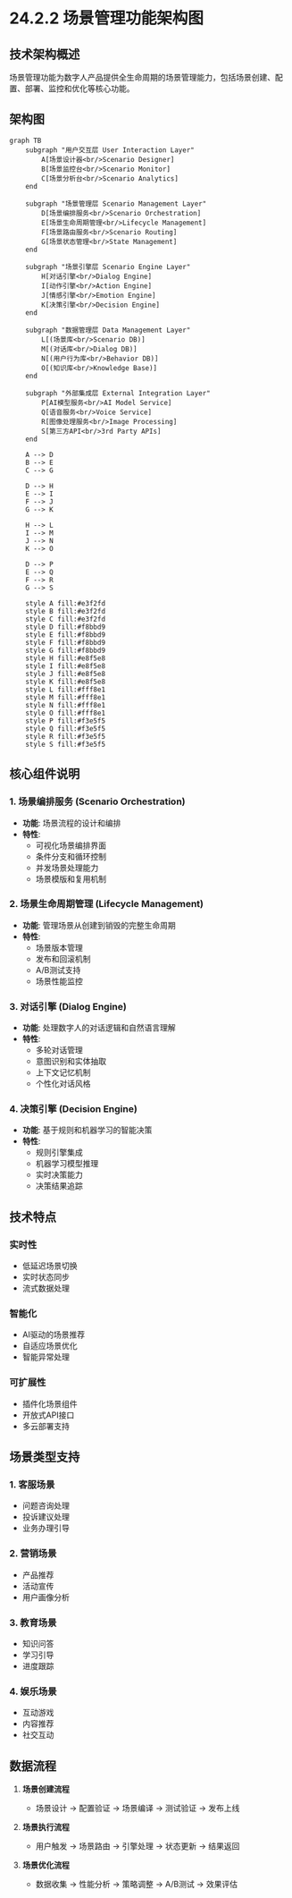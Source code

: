 # 24.2.2 场景管理功能架构图

## 技术架构概述
场景管理功能为数字人产品提供全生命周期的场景管理能力，包括场景创建、配置、部署、监控和优化等核心功能。

## 架构图

```mermaid
graph TB
    subgraph "用户交互层 User Interaction Layer"
        A[场景设计器<br/>Scenario Designer]
        B[场景监控台<br/>Scenario Monitor]
        C[场景分析台<br/>Scenario Analytics]
    end
    
    subgraph "场景管理层 Scenario Management Layer"
        D[场景编排服务<br/>Scenario Orchestration]
        E[场景生命周期管理<br/>Lifecycle Management]
        F[场景路由服务<br/>Scenario Routing]
        G[场景状态管理<br/>State Management]
    end
    
    subgraph "场景引擎层 Scenario Engine Layer"
        H[对话引擎<br/>Dialog Engine]
        I[动作引擎<br/>Action Engine]
        J[情感引擎<br/>Emotion Engine]
        K[决策引擎<br/>Decision Engine]
    end
    
    subgraph "数据管理层 Data Management Layer"
        L[(场景库<br/>Scenario DB)]
        M[(对话库<br/>Dialog DB)]
        N[(用户行为库<br/>Behavior DB)]
        O[(知识库<br/>Knowledge Base)]
    end
    
    subgraph "外部集成层 External Integration Layer"
        P[AI模型服务<br/>AI Model Service]
        Q[语音服务<br/>Voice Service]
        R[图像处理服务<br/>Image Processing]
        S[第三方API<br/>3rd Party APIs]
    end
    
    A --> D
    B --> E
    C --> G
    
    D --> H
    E --> I
    F --> J
    G --> K
    
    H --> L
    I --> M
    J --> N
    K --> O
    
    D --> P
    E --> Q
    F --> R
    G --> S
    
    style A fill:#e3f2fd
    style B fill:#e3f2fd
    style C fill:#e3f2fd
    style D fill:#f8bbd9
    style E fill:#f8bbd9
    style F fill:#f8bbd9
    style G fill:#f8bbd9
    style H fill:#e8f5e8
    style I fill:#e8f5e8
    style J fill:#e8f5e8
    style K fill:#e8f5e8
    style L fill:#fff8e1
    style M fill:#fff8e1
    style N fill:#fff8e1
    style O fill:#fff8e1
    style P fill:#f3e5f5
    style Q fill:#f3e5f5
    style R fill:#f3e5f5
    style S fill:#f3e5f5
```

## 核心组件说明

### 1. 场景编排服务 (Scenario Orchestration)
- **功能**: 场景流程的设计和编排
- **特性**:
  - 可视化场景编排界面
  - 条件分支和循环控制
  - 并发场景处理能力
  - 场景模版和复用机制

### 2. 场景生命周期管理 (Lifecycle Management)
- **功能**: 管理场景从创建到销毁的完整生命周期
- **特性**:
  - 场景版本管理
  - 发布和回滚机制
  - A/B测试支持
  - 场景性能监控

### 3. 对话引擎 (Dialog Engine)
- **功能**: 处理数字人的对话逻辑和自然语言理解
- **特性**:
  - 多轮对话管理
  - 意图识别和实体抽取
  - 上下文记忆机制
  - 个性化对话风格

### 4. 决策引擎 (Decision Engine)
- **功能**: 基于规则和机器学习的智能决策
- **特性**:
  - 规则引擎集成
  - 机器学习模型推理
  - 实时决策能力
  - 决策结果追踪

## 技术特点

### 实时性
- 低延迟场景切换
- 实时状态同步
- 流式数据处理

### 智能化
- AI驱动的场景推荐
- 自适应场景优化
- 智能异常处理

### 可扩展性
- 插件化场景组件
- 开放式API接口
- 多云部署支持

## 场景类型支持

### 1. 客服场景
- 问题咨询处理
- 投诉建议处理
- 业务办理引导

### 2. 营销场景
- 产品推荐
- 活动宣传
- 用户画像分析

### 3. 教育场景
- 知识问答
- 学习引导
- 进度跟踪

### 4. 娱乐场景
- 互动游戏
- 内容推荐
- 社交互动

## 数据流程

1. **场景创建流程**
   - 场景设计 → 配置验证 → 场景编译 → 测试验证 → 发布上线

2. **场景执行流程**
   - 用户触发 → 场景路由 → 引擎处理 → 状态更新 → 结果返回

3. **场景优化流程**
   - 数据收集 → 性能分析 → 策略调整 → A/B测试 → 效果评估
